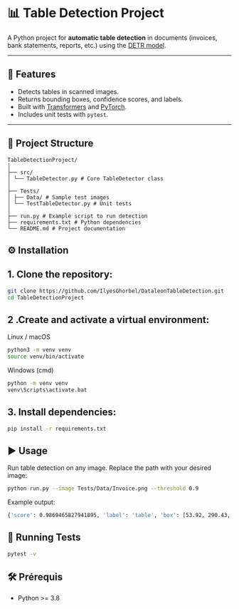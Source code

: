 # 📊 Table Detection Project

A Python project for **automatic table detection** in documents (invoices, bank statements, reports, etc.) using the [DETR model](https://huggingface.co/TahaDouaji/detr-doc-table-detection).

---

## 🚀 Features
- Detects tables in scanned images.
- Returns bounding boxes, confidence scores, and labels.
- Built with [Transformers](https://huggingface.co/docs/transformers/index) and [PyTorch](https://pytorch.org/).
- Includes unit tests with `pytest`.

---

## 📂 Project Structure
```
TableDetectionProject/
│
├── src/
│ └── TableDetector.py # Core TableDetector class
│
├── Tests/
│ ├── Data/ # Sample test images
│ └── TestTableDetector.py # Unit tests
│
├── run.py # Example script to run detection
├── requirements.txt # Python dependencies
└── README.md # Project documentation
```


## ⚙️ Installation
## 1. Clone the repository:
```bash
git clone https://github.com/IlyesGhorbel/DataleonTableDetection.git
cd TableDetectionProject
```
## 2 .Create and activate a virtual environment:
Linux / macOS
```bash
python3 -m venv venv
source venv/bin/activate
```
Windows (cmd)
```bash
python -m venv venv
venv\Scripts\activate.bat
```
## 3. Install dependencies:
```bash
pip install -r requirements.txt
```

## ▶️ Usage
Run table detection on any image. Replace the path with your desired image:
```bash
python run.py --image Tests/Data/Invoice.png --threshold 0.9
```
Example output:
```bash
{'score': 0.9869465827941895, 'label': 'table', 'box': [53.92, 290.43, 637.3, 701.62]}
```
## 🧪 Running Tests
```bash
pytest -v
```
## 🛠️ Prérequis
- Python >= 3.8
  



